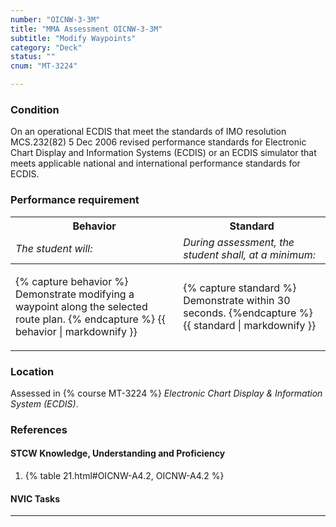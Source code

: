```yaml
---
number: "OICNW-3-3M"
title: "MMA Assessment OICNW-3-3M"
subtitle: "Modify Waypoints"
category: "Deck"
status: ""
cnum: "MT-3224"

---
```

### Condition

On an operational ECDIS that meet the standards of IMO resolution MCS.232(82) 5 Dec 2006 revised performance standards for Electronic Chart Display and Information Systems (ECDIS) or an ECDIS simulator that meets applicable national and international performance standards for ECDIS.

### Performance requirement 

<table width='100%' class='Guidelines'>
 <thead>
 <tr>
     <th class='thirty'>Behavior</th>
     <th class='seventy'>Standard</th>
 </tr>
 <tr>
     <td><em>The student will:</em></td>
     <td><em>During assessment, the student shall, at a minimum:</em></td>
 </tr>
 </thead>
 <tbody>
 

<tr><td>

{% capture behavior %}
Demonstrate modifying a waypoint along the selected route plan.
{% endcapture %}
{{ behavior | markdownify }}

</td><td>

{% capture standard %}
Demonstrate within 30 seconds.
{%endcapture %}
{{ standard | markdownify }}

</td></tr>



 </tbody>
 </table>

### Location

Assessed in  {% course  MT-3224 %}  *Electronic Chart Display & Information System (ECDIS)*.

### References

#### STCW Knowledge, Understanding and Proficiency

1. {% table 21.html#OICNW-A4.2, OICNW-A4.2 %}


#### NVIC Tasks



***

